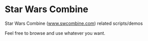 # Star Wars Combine
Star Wars Combine (www.swcombine.com) related scripts/demos

Feel free to browse and use whatever you want.
